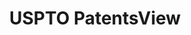 ---
layout: default
bigquery: https://console.cloud.google.com/bigquery?p=patents-public-data&d=patentsview&page=dataset
citation: Attribution should be given to PatentsView for use, distribution, or derivative
  works.
code: https://github.com/CSSIP-AIR/PatentsView-Code-Snippets/
contributors: USPTO
cost: None
description: 'PatentsView includes US patent data including raw data (summaries, applications,
  pregrant applications), disambugations of inventors and assignees, and inventor
  gender estimates.  Also foreign priority data, # of figures and sheets, and government
  interest statements.'
documentation: https://patentsview.org/query/builder-faqs
last_edit: 04/10/2022, 06:54:10
location: https://patentsview.org/
maintained_by: USPTO
record_creation_timestamp: 12/2/2020 17:20:46
schema_fields:
- category
- subgroup
- organization
- group
- disamb_inventor_id_20181127
- rawinventor_id
- disamb_assignee_id_20200630
- location_id
- disamb_inventor_id_20200630
- subclass_id
- classification_status
- country
- organization_id
- doctype
- state_fips
- num
- publication_number
- longitude
- withdrawn
- subgroup_id
- rule_47
- state
- fname
- county
- disamb_inventor_id_20171226
- assignee_id
- f371_date
- disamb_inventor_id_20170307
- symbol_position
- disamb_inventor_id_20180528
- disamb_inventor_id_20170808
- section_id
- disamb_assignee_id_20200331
- abstract
- num_sheets
- latitude
- field_id
- application_id
- length
- disamb_inventor_id_20200331
- status
- disamb_inventor_id_20190312
- text
- series_code
- id
- contract_award_number
- sector_title
- kind
- ipc_class
- classification_level
- field_title
- disamb_assignee_id_20181127
- date
- _371_date
- level_three
- relkind
- disamb_inventor_id_20191008
- subclass
- name_first
- disamb_assignee_id_20190312
- disamb_inventor_id_20200929
- disamb_inventor_id_20201229
- dependent
- county_fips
- ipc_version_indicator
- category_id
- male
- classification_value
- doc_type
- disamb_inventor_id_20191231
- rel_id
- disamb_inventor_id_20171003
- term_grant
- gi_statement
- reldocno
- rawlocation_id
- applicant_type
- type
- patent_id
- filename
- lawyer_id
- role
- title
- disamb_inventor_id_20190820
- main_group
- classification_data_source
- disamb_assignee_id_20191008
- lname
- term_extension
- city
- variety
- action_date
- term_disclaimer
- number
- f102_date
- disclaimer_date
- citation_id
- level_one
- deceased
- latlong
- disamb_assignee_id_20191231
- disamb_assignee_id_20190820
- mainclass_id
- country_transformed
- male_flag
- section
- lapse_of_patent
- uuid
- subcategory_id
- name
- sequence
- designation
- num_claims
- exemplary
- num_figures
- attribution_status
- _102_date
- name_last
- group_id
- level_two
- inventor_id
- subsection_id
- disamb_assignee_id_20200929
- rawassignee_id
- latin_name
shortname: patentsview
tags:
- disambiguation
- United States
- gender
terms_of_use: Creative Commons Attribution 4.0 International License.
timeframe: 1963-1999
title: USPTO PatentsView
uuid: cf1780b1-e265-4e49-8d1d-83b9cfe0fd9a
---